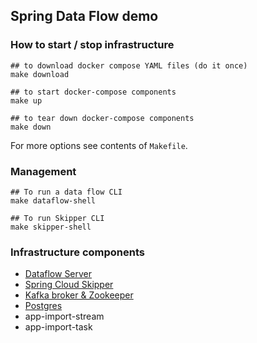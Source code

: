 ## Spring Data Flow demo

### How to start / stop infrastructure

```shell
## to download docker compose YAML files (do it once)
make download

## to start docker-compose components
make up
```

```shell
## to tear down docker-compose components
make down
```

For more options see contents of `Makefile`.


### Management

```shell
## To run a data flow CLI
make dataflow-shell
```

```shell
## To run Skipper CLI
make skipper-shell
```


### Infrastructure components

* [Dataflow Server](https://dataflow.spring.io/docs/)
* [Spring Cloud Skipper](https://docs.spring.io/spring-cloud-skipper/docs/2.11.3/reference/htmlsingle/)
* [Kafka broker & Zookeeper](https://hub.docker.com/r/confluentinc/cp-kafka/)
* [Postgres](https://hub.docker.com/_/postgres)
* app-import-stream
* app-import-task
